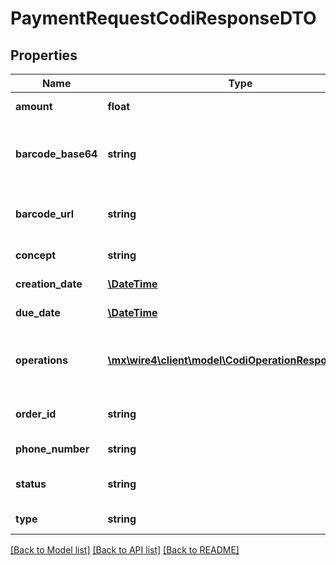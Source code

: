 # PaymentRequestCodiResponseDTO

## Properties
Name | Type | Description | Notes
------------ | ------------- | ------------- | -------------
**amount** | **float** | Monto del pago. | [optional] 
**barcode_base64** | **string** | Imagen QR en formato Base64 para el CODI®. | [optional] 
**barcode_url** | **string** | URL de la imagen QR para el CODI®. | [optional] 
**concept** | **string** | Concepto de pago. | [optional] 
**creation_date** | [**\DateTime**](\DateTime.md) | Fecha de creación. | [optional] 
**due_date** | [**\DateTime**](\DateTime.md) | Fecha de vencimiento. | [optional] 
**operations** | [**\mx\wire4\client\model\CodiOperationResponseDTO[]**](CodiOperationResponseDTO.md) | Listado de pagos realizados sobre la petición. | [optional] 
**order_id** | **string** | OrderId asignada a la solicitud. | [optional] 
**phone_number** | **string** | Numero de teléfono. | [optional] 
**status** | **string** | Estatus de la orden de pago. | [optional] 
**type** | **string** | Tipo de petición. | [optional] 

[[Back to Model list]](../../README.md#documentation-for-models) [[Back to API list]](../../README.md#documentation-for-api-endpoints) [[Back to README]](../../README.md)

